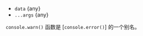 <!-- YAML
added: v0.1.100
-->
* `data` {any}
* `...args` {any}

`console.warn()` 函数是 [`console.error()`] 的一个别名。

